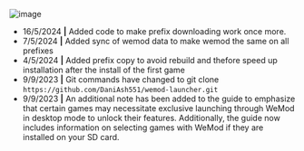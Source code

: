 ![image](https://github.com/DaniAsh551/wemod-launcher/assets/90400991/dbb4bfce-2f29-45c1-a71b-2adfa8bf370e)
- 16/5/2024 **|** Added code to make prefix downloading work once more.
- 7/5/2024 **|** Added sync of wemod data to make wemod the same on all prefixes
- 4/5/2024 **|** Added prefix copy to avoid rebuild and thefore speed up installation after the install of the first game
- 9/9/2023 **|** Git commands have changed to git clone `https://github.com/DaniAsh551/wemod-launcher.git`
- 9/9/2023 **|** An additional note has been added to the guide to emphasize that certain games may necessitate exclusive launching through WeMod in desktop mode to unlock their features. Additionally, the guide now includes information on selecting games with WeMod if they are installed on your SD card.
